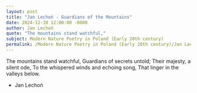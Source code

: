 ```yaml
---
layout: post
title: "Jan Lechoń - Guardians of the Mountains"
date: 2024-12-30 12:00:00 -0000
author: Jan Lechoń
quote: "The mountains stand watchful,"
subject: Modern Nature Poetry in Poland (Early 20th century)
permalink: /Modern Nature Poetry in Poland (Early 20th century)/Jan Lechoń/Jan Lechoń - Guardians of the Mountains
---
```


The mountains stand watchful,
Guardians of secrets untold;
Their majesty, a silent ode,
To the whispered winds and echoing song,
That linger in the valleys below.

- Jan Lechoń
